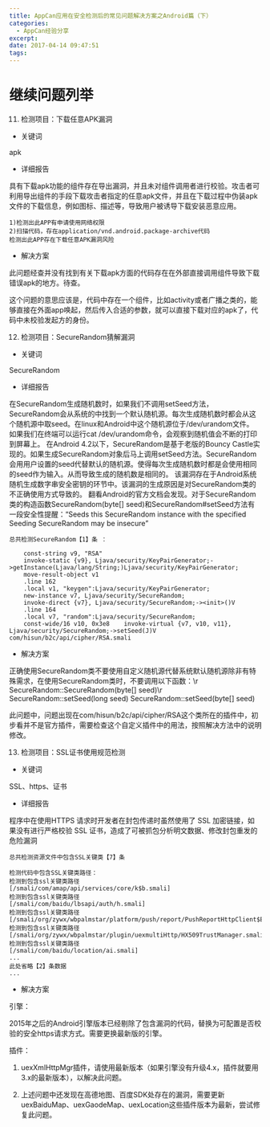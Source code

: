 ```yaml
---
title: AppCan应用在安全检测后的常见问题解决方案之Android篇（下）
categories: 
  - AppCan经验分享
excerpt: 
date: 2017-04-14 09:47:51
tags: 
---
```


# 继续问题列举

11. 检测项目：下载任意APK漏洞

- 关键词

apk

- 详细报告

具有下载apk功能的组件存在导出漏洞，并且未对组件调用者进行校验。攻击者可利用导出组件的手段下载攻击者指定的任意apk文件，并且在下载过程中伪装apk文件的下载信息，例如图标、描述等，导致用户被诱导下载安装恶意应用。
```
1)检测出此APP有申请使用网络权限 
2)扫描代码，存在application/vnd.android.package-archive代码
检测出此APP存在下载任意APK漏洞风险
```

- 解决方案

此问题经查并没有找到有关下载apk方面的代码存在在外部直接调用组件导致下载错误apk的地方。待查。

这个问题的意思应该是，代码中存在一个组件，比如activity或者广播之类的，能够直接在外面app唤起，然后传入合适的参数，就可以直接下载对应的apk了，代码中未校验发起方的身份。

12. 检测项目：SecureRandom猜解漏洞

- 关键词

SecureRandom

- 详细报告

在SecureRandom生成随机数时，如果我们不调用setSeed方法，SecureRandom会从系统的中找到一个默认随机源。每次生成随机数时都会从这个随机源中取seed。在linux和Android中这个随机源位于/dev/urandom文件。 如果我们在终端可以运行cat /dev/urandom命令，会观察到随机值会不断的打印到屏幕上。        在Android 4.2以下，SecureRandom是基于老版的Bouncy Castle实现的。如果生成SecureRandom对象后马上调用setSeed方法。SecureRandom会用用户设置的seed代替默认的随机源。使得每次生成随机数时都是会使用相同的seed作为输入。从而导致生成的随机数是相同的。 该漏洞存在于Android系统随机生成数字串安全密钥的环节中。该漏洞的生成原因是对SecureRandom类的不正确使用方式导致的。 翻看Android的官方文档会发现。对于SecureRandom类的构造函数SecureRandom(byte[] seed)和SecureRandom#setSeed方法有一段安全性提醒：“Seeds this SecureRandom instance with the specified Seeding SecureRandom may be insecure”

```
总共检测SecureRandom【1】条 ： 

    const-string v9, "RSA"
    invoke-static {v9}, Ljava/security/KeyPairGenerator;->getInstance(Ljava/lang/String;)Ljava/security/KeyPairGenerator;
    move-result-object v1
    .line 162
    .local v1, "keygen":Ljava/security/KeyPairGenerator;
    new-instance v7, Ljava/security/SecureRandom;
    invoke-direct {v7}, Ljava/security/SecureRandom;-><init>()V
    .line 164
    .local v7, "random":Ljava/security/SecureRandom;
    const-wide/16 v10, 0x3e8    invoke-virtual {v7, v10, v11}, Ljava/security/SecureRandom;->setSeed(J)V
com/hisun/b2c/api/cipher/RSA.smali

```

- 解决方案

正确使用SecureRandom类不要使用自定义随机源代替系统默认随机源除非有特殊需求，在使用SecureRandom类时，不要调用以下函数：\r
 SecureRandom::SecureRandom(byte[] seed)\r
SecureRandom::setSeed(long seed) SecureRandom::setSeed(byte[] seed)

此问题中，问题出现在com/hisun/b2c/api/cipher/RSA这个类所在的插件中，初步看并不是官方插件，需要检查这个自定义插件中的用法，按照解决方法中的说明修改。

13. 检测项目：SSL证书使用规范检测

- 关键词

SSL、https、证书

- 详细报告

程序中在使用HTTPS 请求时开发者在封包传递时虽然使用了 SSL 加密链接，如果没有进行严格校验 SSL 证书，造成了可被抓包分析明文数据、修改封包重发的危险漏洞
```
总共检测资源文件中包含SSL关键类【7】条

检测代码中包含SSL关键类路径：
检测到包含ssl关键类路径
[/smali/com/amap/api/services/core/k$b.smali]
检测到包含ssl关键类路径
[/smali/com/baidu/lbsapi/auth/h.smali]
检测到包含ssl关键类路径
[/smali/org/zywx/wbpalmstar/platform/push/report/PushReportHttpClient$ESSLSocketFactory$1.smali]
检测到包含ssl关键类路径
[/smali/org/zywx/wbpalmstar/plugin/uexmultiHttp/HX509TrustManager.smali]
检测到包含ssl关键类路径
[/smali/com/baidu/location/ai.smali]
...
此处省略【2】条数据
...

```

- 解决方案

引擎：

2015年之后的Android引擎版本已经剔除了包含漏洞的代码，替换为可配置是否校验的安全https请求方式。需要更换最新版的引擎。

插件：

1. uexXmlHttpMgr插件，请使用最新版本（如果引擎没有升级4.x，插件就要用3.x的最新版本），以解决此问题。

2. 上述问题中还发现在高德地图、百度SDK处存在的漏洞，需要更新uexBaiduMap、uexGaodeMap、uexLocation这些插件版本为最新，尝试修复此问题。
